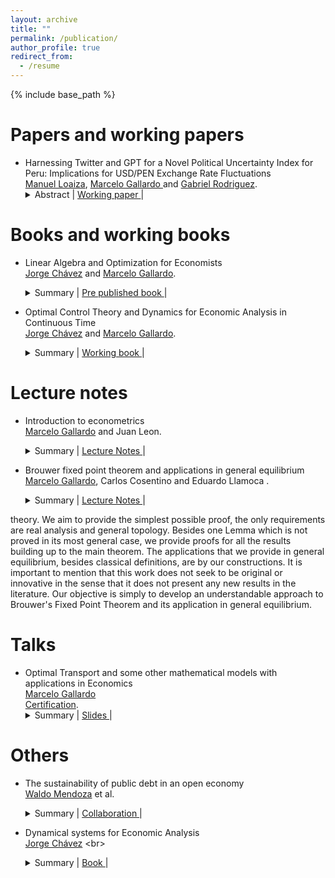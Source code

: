 ```yaml
---
layout: archive
title: ""
permalink: /publication/
author_profile: true
redirect_from:
  - /resume
---
```


{% include base_path %}

Papers and working papers
======


* Harnessing Twitter and GPT for a Novel Political Uncertainty Index for Peru: Implications for USD/PEN Exchange Rate Fluctuations <br>
  [Manuel Loaiza](https://github.com/ManuelLoaizaVasquez), <u> Marcelo Gallardo </u> and [Gabriel Rodriguez](https://www.pucp.edu.pe/profesor/gabriel-rodriguez-briones/). <br>
  <details> 
    <summary>
        Abstract |
        <a href="https://MarceloGallardoB.github.io/files/twitter_political_indicator_page_1.pdf" role="button" target="_blank"> Working paper </a> | 
    </summary> This study examines the impact of political uncertainty on key macroeconomic variables, including the USD to  PEN exchange rate, through a specialized index built from social media analysis. Tweets from prominent Peruvian figures (2018-2023) are analyzed and labeled by GPT-3.5 Turbo, determining their stance on Peru's political and economic situation. This process contributes to the creation of a political uncertainty time series. This series, indicative of Peru's economic climate, is integrated with a (chosen macroeconomic forecasting method) to enhance the prediction of macroeconomic trends, with a focus on currency exchange dynamics.
  </details>  


Books and working books
======
  
* Linear Algebra and Optimization for Economists <br>
 [Jorge Chávez](https://www.pucp.edu.pe/profesor/jorge-chavez-fuentes) and <u>Marcelo Gallardo</u>. <br>
  <details> 
    <summary>
        Summary |
        <a href="https://MarceloGallardoB.github.io/files/Index ALOECO.pdf" role="button" target="_blank"> Pre published book </a> | 
    </summary>
  Pre-published  about Linear Algebra and Static Optimization for Economists. Linear algebra, topology in normed vector spaces, convex analysis, unconstrained static optimization, constrained static optimization, smooth comparative statics, preferences, consumer theory, pure exchange economies, and other applications to economics.
  </details>


* Optimal Control Theory and Dynamics for Economic Analysis in Continuous Time <br>
 [Jorge Chávez](https://www.pucp.edu.pe/profesor/jorge-chavez-fuentes) and <u>Marcelo Gallardo</u>. <br>
  <details> 
    <summary>
        Summary |
        <a href="https://MarceloGallardoB.github.io/files/index_dynamical_systems_optimal_control.pdf" role="button" target="_blank"> Working book </a> | 
    </summary>
  Working book about Dynamical Systems and Optimal Control in Continuous Time for Economists. Ordinary scalar differential equations, linear systems, nonlinear systems, calculus of variations, and optimal control theory. Applications to economic growth models such as Solow, Ramsey‑Cass‑Koopsman, and Endogenous Growth models.
  </details>

Lecture notes
======

* Introduction to econometrics <br>
  <u>Marcelo Gallardo</u> and Juan Leon. <br>
  <details> 
    <summary>
        Summary |
        <a href="https://MarceloGallardoB.github.io/files/lecture_notes_fundeco.pdf" role="button" target="_blank"> Lecture Notes </a> | 
    </summary> These lecture notes offer a deep dive into econometrics, structured around key themes from matrix algebra basics to sophisticated statistical models. The content begins with foundational matrix operations and their relevance to econometrics, advancing to static optimization, and exploring multivariate models with a focus on linear models and optimization issues. It also addresses qualitative variables, sampling methods, and experimental designs. Crucial econometric challenges such as multicollinearity, parameter stability, heteroscedasticity, and serial autocorrelation are thoroughly examined, alongside detection and correction techniques. The notes culminate in discussions on more advanced topics like maximum likelihood estimation and limited dependent variable, equipping readers with a broad understanding of econometric analysis and application.
  </details>

* Brouwer fixed point theorem and applications in general equilibrium <br>
  <u>Marcelo Gallardo</u>, Carlos Cosentino and Eduardo Llamoca . <br>
  <details> 
    <summary>
        Summary |
        <a href="https://MarceloGallardoB.github.io/files/brouwer_fixed_point_theorem.pdf" role="button" target="_blank"> Lecture Notes </a> | 
    </summary> We develop a path towards the proof of Brouwer's Fixed Point Theorem, although based on several sources, of our construction. We also present an application in economic theory. Specifically, we focus on general equilibrium
theory. We aim to provide the simplest possible proof, the only requirements are real analysis and general topology. Besides one Lemma which is not proved in its most general case, we provide proofs for all the results building up to the
main theorem. The applications that we provide in general equilibrium, besides classical definitions, are by our constructions. It is important to mention that this work does not seek to be original or innovative in the sense that it does not present any new results in the literature. Our objective is simply to develop an understandable approach to Brouwer's Fixed Point Theorem and its application in general equilibrium.
  </details>

Talks
======

* Optimal Transport and some other mathematical models with applications in Economics <br>
 <u>Marcelo Gallardo</u> <br>
 [Certification](https://MarceloGallardoB.github.io/files/adeem.pdf). 
  <details> 
    <summary>
        Summary |
        <a href="https://MarceloGallardoB.github.io/files/slides_escuela_invierno.pdf" role="button" target="_blank"> Slides </a> |   
    </summary> Seminar for the Winter School 2023 organized by the Association of Students and Alumni of Mathematics and the Association of Physics Students of PUCP. Based on Alfred Galichon's book, Optimal transport methods in economics, and his paper SISTA: learning optimal transport costs under sparsity constraints.   
  </details>


Others
======

* The sustainability of public debt in an open economy <br>
 [Waldo Mendoza](https://www.pucp.edu.pe/profesor/waldo-mendoza-bellido) et al. <br>
  <details> 
    <summary>
        Summary |
        <a href="https://MarceloGallardoB.github.io/files/deuda_publica.pdf" role="button" target="_blank"> Collaboration </a> | 
    </summary> Developed part of the dynamic model and analyzed convergence properties.
  </details>

* Dynamical systems for Economic Analysis <br>
 [Jorge Chávez]([https://www.pucp.edu.pe/profesor/waldo-mendoza-bellido](https://www.pucp.edu.pe/profesor/jorge-chavez-fuentes))  <br>
  <details> 
    <summary>
        Summary |
        <a href="https://repositorio.pucp.edu.pe/index/handle/123456789/187345" role="button" target="_blank"> Book </a> | 
    </summary> Assistance with problem sets, LaTeX and some proofs.
  </details>
